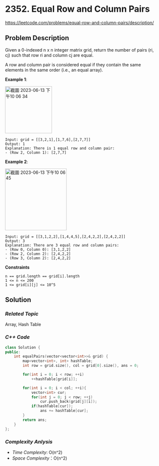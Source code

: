 # 2352. Equal Row and Column Pairs
https://leetcode.com/problems/equal-row-and-column-pairs/description/

## Problem Description

Given a 0-indexed n x n integer matrix grid, return the number of pairs (ri, cj) such that row ri and column cj are equal.

A row and column pair is considered equal if they contain the same elements in the same order (i.e., an equal array).



**Example 1**:

<img width="153" alt="截圖 2023-06-13 下午10 06 34" src="https://github.com/Eddiecc06/LeetCode/assets/18256877/3d29d67f-67ce-48ff-8735-10ec1d1c475a">

```
Input: grid = [[3,2,1],[1,7,6],[2,7,7]]
Output: 1
Explanation: There is 1 equal row and column pair:
- (Row 2, Column 1): [2,7,7]
```
**Example 2**:

<img width="201" alt="截圖 2023-06-13 下午10 06 45" src="https://github.com/Eddiecc06/LeetCode/assets/18256877/9834cad7-95eb-43d3-ab8b-6bdd1a61a006">

```
Input: grid = [[3,1,2,2],[1,4,4,5],[2,4,2,2],[2,4,2,2]]
Output: 3
Explanation: There are 3 equal row and column pairs:
- (Row 0, Column 0): [3,1,2,2]
- (Row 2, Column 2): [2,4,2,2]
- (Row 3, Column 2): [2,4,2,2]
```

**Constraints**
```
n == grid.length == grid[i].length
1 <= n <= 200
1 <= grid[i][j] <= 10^5
```

## Solution

### _Related Topic_
   Array, Hash Table

### _C++ Code_
```cpp
class Solution {
public:
    int equalPairs(vector<vector<int>>& grid) {
        map<vector<int>, int> hashTable;
        int row = grid.size(), col = grid[0].size(), ans = 0;

        for(int i = 0; i < row; ++i)
            ++hashTable[grid[i]];

        for(int i = 0; i < col; ++i){
            vector<int> cur;
            for(int j = 0; j < row; ++j)
                cur.push_back(grid[j][i]);
            if(hashTable[cur]);
                ans += hashTable[cur];
        }
        return ans;
    }
};
```

### _Complexity Anlysis_
- _Time Complexity_: O(n^2)
- _Space Complexity_：O(n^2)

